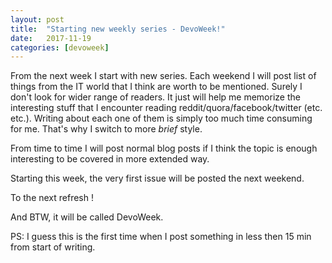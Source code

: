 ```yaml
---
layout: post
title:  "Starting new weekly series - DevoWeek!"
date:   2017-11-19
categories: [devoweek]
---
```


From the next week I start with new series. Each weekend I will post list of things from the IT world that I think are worth to be mentioned. Surely I don't look for wider range of readers. It just will help me memorize the interesting stuff that I encounter reading reddit/quora/facebook/twitter (etc. etc.). Writing about each one of them is simply too much time consuming for me. That's why I switch to more *brief* style.

From time to time I will post normal blog posts if I think the topic is enough interesting to be covered in more extended way.

Starting this week, the very first issue will be posted the next weekend. 

To the next refresh !

And BTW, it will be called DevoWeek.


PS: I guess this is the first time when I post something in less then 15 min from start of writing.
